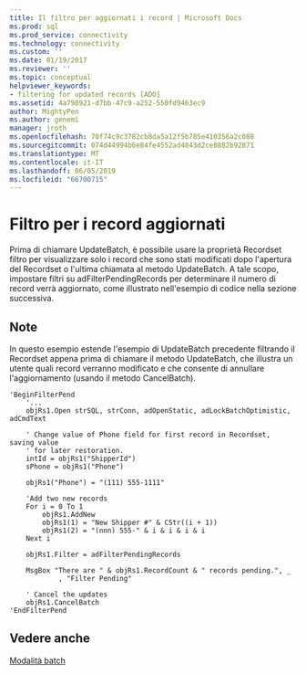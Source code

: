 ```yaml
---
title: Il filtro per aggiornati i record | Microsoft Docs
ms.prod: sql
ms.prod_service: connectivity
ms.technology: connectivity
ms.custom: ''
ms.date: 01/19/2017
ms.reviewer: ''
ms.topic: conceptual
helpviewer_keywords:
- filtering for updated records [ADO]
ms.assetid: 4a798921-d7bb-47c9-a252-550fd9463ec9
author: MightyPen
ms.author: genemi
manager: jroth
ms.openlocfilehash: 70f74c9c3782cb8da5a12f5b785e410356a2c088
ms.sourcegitcommit: 074d44994b6e84fe4552ad4843d2ce0882b92871
ms.translationtype: MT
ms.contentlocale: it-IT
ms.lasthandoff: 06/05/2019
ms.locfileid: "66700715"
---
```

# <a name="filtering-for-updated-records"></a>Filtro per i record aggiornati
Prima di chiamare UpdateBatch, è possibile usare la proprietà Recordset filtro per visualizzare solo i record che sono stati modificati dopo l'apertura del Recordset o l'ultima chiamata al metodo UpdateBatch. A tale scopo, impostare filtri su adFilterPendingRecords per determinare il numero di record verrà aggiornato, come illustrato nell'esempio di codice nella sezione successiva.  
  
## <a name="remarks"></a>Note  
 In questo esempio estende l'esempio di UpdateBatch precedente filtrando il Recordset appena prima di chiamare il metodo UpdateBatch, che illustra un utente quali record verranno modificato e che consente di annullare l'aggiornamento (usando il metodo CancelBatch).  
  
```  
'BeginFilterPend  
    '...  
    objRs1.Open strSQL, strConn, adOpenStatic, adLockBatchOptimistic, adCmdText  
  
    ' Change value of Phone field for first record in Recordset, saving value  
    ' for later restoration.  
    intId = objRs1("ShipperId")  
    sPhone = objRs1("Phone")  
  
    objRs1("Phone") = "(111) 555-1111"  
  
    'Add two new records  
    For i = 0 To 1  
        objRs1.AddNew  
        objRs1(1) = "New Shipper #" & CStr((i + 1))  
        objRs1(2) = "(nnn) 555-" & i & i & i & i  
    Next i  
  
    objRs1.Filter = adFilterPendingRecords  
  
    MsgBox "There are " & objRs1.RecordCount & " records pending.", _  
            , "Filter Pending"  
  
    ' Cancel the updates  
    objRs1.CancelBatch  
'EndFilterPend  
```  
  
## <a name="see-also"></a>Vedere anche  
 [Modalità batch](../../../ado/guide/data/batch-mode.md)
